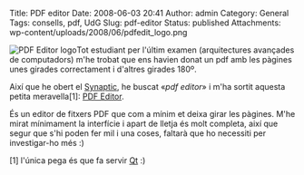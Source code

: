 Title: PDF editor
Date: 2008-06-03 20:41
Author: admin
Category: General
Tags: consells, pdf, UdG
Slug: pdf-editor
Status: published
Attachments: wp-content/uploads/2008/06/pdfedit_logo.png

<img src="./wp-content/uploads/2008/06/pdfedit_logo.thumbnail.png" data-align="right" alt="PDF Editor logo" />Tot estudiant per l'últim examen (arquitectures avançades de computadors) m'he trobat que ens havien donat un pdf amb les pàgines unes girades correctament i d'altres girades 180º.

Així que he obert el <a href="http://www.nongnu.org/synaptic/" target="_blank" rel="noopener">Synaptic</a>, he buscat «*pdf editor*» i m'ha sortit aquesta petita meravella\[1\]: <a href="http://pdfedit.petricek.net/index_e.html" target="_blank" rel="noopener">PDF Editor</a>.

És un editor de fitxers PDF que com a mínim et deixa girar les pàgines. M'he mirat mínimament la interfície i apart de lletja és molt completa, així que segur que s'hi poden fer mil i una coses, faltarà que ho necessiti per investigar-ho més :)

\[1\] l'única pega és que fa servir <a href="http://trolltech.com/products/qt/" target="_blank" rel="noopener">Qt</a> :)
